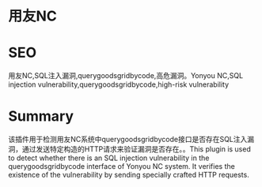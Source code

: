 # 用友NC
# SEO
用友NC,SQL注入漏洞,querygoodsgridbycode,高危漏洞。Yonyou NC,SQL injection vulnerability,querygoodsgridbycode,high-risk vulnerability
# Summary
该插件用于检测用友NC系统中querygoodsgridbycode接口是否存在SQL注入漏洞，通过发送特定构造的HTTP请求来验证漏洞是否存在。。This plugin is used to detect whether there is an SQL injection vulnerability in the querygoodsgridbycode interface of Yonyou NC system. It verifies the existence of the vulnerability by sending specially crafted HTTP requests.
